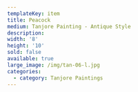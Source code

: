 ```yaml
---
templateKey: item
title: Peacock
medium: Tanjore Painting - Antique Style
description:
width: '8'
height: '10'
sold: false
available: true
large_image: /img/tan-06-l.jpg
categories:
  - category: Tanjore Paintings
---
```


